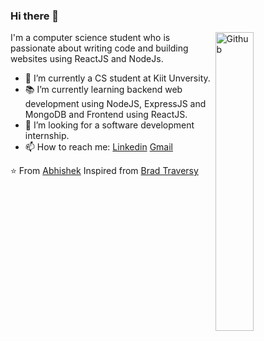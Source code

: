### Hi there 👋

<img width="35%" align="right" alt="Github" src="https://user-images.githubusercontent.com/48678280/88862734-4903af80-d201-11ea-968b-9c939d88a37c.gif" />

I'm a computer science student who is passionate about writing code and building websites using ReactJS and NodeJs.

- 🔭 I’m currently a CS student at Kiit Unversity.
- 📚 I’m currently learning  backend web development using NodeJS, ExpressJS and MongoDB and Frontend using ReactJS.
- 👯 I’m looking for a software development internship. 
- 📫 How to reach me: [Linkedin](https://www.linkedin.com/in/abhishek-tripathi-a0a994192/) [Gmail](mailto:abhishekt.1181@gmail.com)

⭐️ From [Abhishek](https://github.com/AbhishakeDev)
Inspired from [Brad Traversy](https://github.com/bradtraversy)
